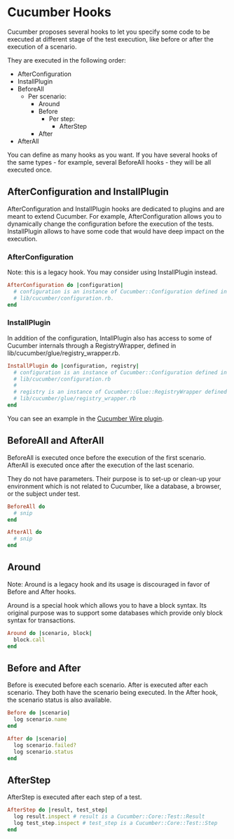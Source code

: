# Cucumber Hooks

Cucumber proposes several hooks to let you specify some code to be executed at
different stage of the test execution, like before or after the execution of a
scenario.

They are executed in the following order:

- AfterConfiguration
- InstallPlugin
- BeforeAll
  - Per scenario:
    - Around
    - Before
      - Per step:
        - AfterStep
    - After
- AfterAll

You can define as many hooks as you want. If you have several hooks of the same
types - for example, several BeforeAll hooks - they will be all executed once.

## AfterConfiguration and InstallPlugin

AfterConfiguration and InstallPlugin hooks are dedicated to plugins and are meant
to extend Cucumber. For example, AfterConfiguration allows you to dynamically
change the configuration before the execution of the tests. InstallPlugin allows
to have some code that would have deep impact on the execution.

### AfterConfiguration

Note: this is a legacy hook. You may consider using InstallPlugin instead.

```ruby
AfterConfiguration do |configuration|
  # configuration is an instance of Cucumber::Configuration defined in
  # lib/cucumber/configuration.rb.
end
```

### InstallPlugin

In addition of the configuration, IntallPlugin also has access to some of Cucumber
internals through a RegistryWrapper, defined in lib/cucumber/glue/registry_wrapper.rb.

```ruby
InstallPlugin do |configuration, registry|
  # configuration is an instance of Cucumber::Configuration defined in
  # lib/cucumber/configuration.rb
  #
  # registry is an instance of Cucumber::Glue::RegistryWrapper defined in
  # lib/cucumber/glue/registry_wrapper.rb
end
```

You can see an example in the [Cucumber Wire plugin](https://github.com/cucumber/cucumber-ruby-wire).

## BeforeAll and AfterAll

BeforeAll is executed once before the execution of the first scenario. AfterAll
is executed once after the execution of the last scenario.

They do not have parameters. Their purpose is to set-up or clean-up your environment
which is not related to Cucumber, like a database, a browser, or the subject under test.

```ruby
BeforeAll do
  # snip
end

AfterAll do
  # snip
end
```

## Around

Note: Around is a legacy hook and its usage is discouraged in favor of Before and
After hooks.

Around is a special hook which allows you to have a block syntax. Its original purpose
was to support some databases which provide only block syntax for transactions.

```ruby
Around do |scenario, block|
  block.call
end
```

## Before and After

Before is executed before each scenario. After is executed after each scenario.
They both have the scenario being executed. In the After hook, the scenario status
is also available.

```ruby
Before do |scenario|
  log scenario.name
end

After do |scenario|
  log scenario.failed?
  log scenario.status
end
```

## AfterStep

AfterStep is executed after each step of a test.

```ruby
AfterStep do |result, test_step|
  log result.inspect # result is a Cucumber::Core::Test::Result
  log test_step.inspect # test_step is a Cucumber::Core::Test::Step
end
```
